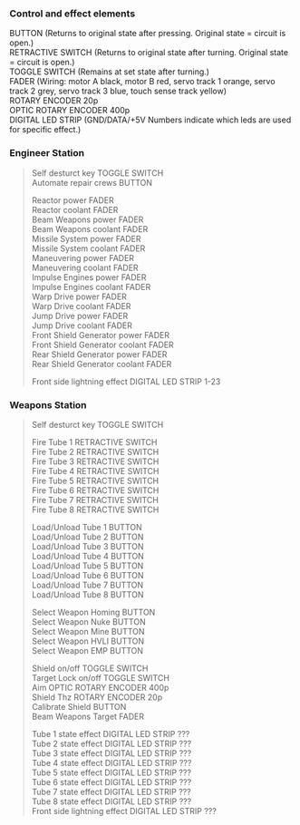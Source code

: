 
### Control and effect elements
BUTTON (Returns to original state after pressing. Original state = circuit is open.)  
RETRACTIVE SWITCH (Returns to original state after turning. Original state = circuit is open.)  
TOGGLE SWITCH (Remains at set state after turning.)  
FADER (Wiring: motor A black, motor B red, servo track 1 orange, servo track 2 grey, servo track 3 blue, touch sense track yellow)    
ROTARY ENCODER 20p  
OPTIC ROTARY ENCODER 400p  
DIGITAL LED STRIP (GND/DATA/+5V Numbers indicate which leds are used for specific effect.)  

### Engineer Station
>Self desturct key TOGGLE SWITCH  
>Automate repair crews BUTTON  
>  
>Reactor power FADER  
>Reactor coolant FADER  
>Beam Weapons power FADER  
>Beam Weapons coolant FADER  
>Missile System power FADER  
>Missile System coolant FADER  
>Maneuvering power FADER  
>Maneuvering coolant FADER  
>Impulse Engines power FADER  
>Impulse Engines coolant FADER  
>Warp Drive power FADER  
>Warp Drive coolant FADER  
>Jump Drive power FADER  
>Jump Drive coolant FADER  
>Front Shield Generator power FADER  
>Front Shield Generator coolant FADER  
>Rear Shield Generator power FADER  
>Rear Shield Generator coolant FADER  
>  
>Front side lightning effect DIGITAL LED STRIP 1-23  

### Weapons Station
>Self desturct key TOGGLE SWITCH  
>  
>Fire Tube 1 RETRACTIVE SWITCH  
>Fire Tube 2 RETRACTIVE SWITCH  
>Fire Tube 3 RETRACTIVE SWITCH  
>Fire Tube 4 RETRACTIVE SWITCH  
>Fire Tube 5 RETRACTIVE SWITCH  
>Fire Tube 6 RETRACTIVE SWITCH  
>Fire Tube 7 RETRACTIVE SWITCH  
>Fire Tube 8 RETRACTIVE SWITCH  
>  
>Load/Unload Tube 1 BUTTON  
>Load/Unload Tube 2 BUTTON  
>Load/Unload Tube 3 BUTTON  
>Load/Unload Tube 4 BUTTON  
>Load/Unload Tube 5 BUTTON  
>Load/Unload Tube 6 BUTTON  
>Load/Unload Tube 7 BUTTON  
>Load/Unload Tube 8 BUTTON  
>  
>Select Weapon Homing BUTTON  
>Select Weapon Nuke BUTTON  
>Select Weapon Mine BUTTON  
>Select Weapon HVLI BUTTON  
>Select Weapon EMP BUTTON  
>  
>Shield on/off TOGGLE SWITCH  
>Target Lock on/off TOGGLE SWITCH  
>Aim OPTIC ROTARY ENCODER 400p  
>Shield Thz ROTARY ENCODER 20p  
>Calibrate Shield BUTTON  
>Beam Weapons Target FADER  
>  
>Tube 1 state effect DIGITAL LED STRIP ???  
>Tube 2 state effect DIGITAL LED STRIP ???  
>Tube 3 state effect DIGITAL LED STRIP ???  
>Tube 4 state effect DIGITAL LED STRIP ???  
>Tube 5 state effect DIGITAL LED STRIP ???  
>Tube 6 state effect DIGITAL LED STRIP ???  
>Tube 7 state effect DIGITAL LED STRIP ???  
>Tube 8 state effect DIGITAL LED STRIP ???  
>Front side lightning effect DIGITAL LED STRIP ???  

